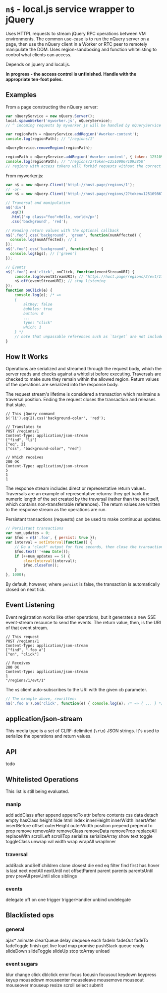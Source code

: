 # `n$` - local.js service wrapper to jQuery

Uses HTTPL requests to stream jQuery RPC operations between VM environments. The common use-case is to run the nQuery server on a page, then use the nQuery client in a Worker or RTC peer to remotely manipulate the DOM. Uses region-sandboxing and function whitelisting to control what clients can access.

Depends on jquery and local.js.

**In progress - the access control is unfinished. Handle with the appropriate ten-foot poles.**

## Examples

From a page constructing the nQuery server:

```javascript
var nQueryService = new nQuery.Server();
local.spawnWorker('myworker.js', nQueryService);
// ^ incoming requests by myworker.js will be handled by nQueryService

var regionPath = nQueryService.addRegion('#worker-content');
console.log(regionPath); // "/regions/1"

nQueryService.removeRegion(regionPath);

regionPath = nQueryService.addRegion('#worker-content', { token: 1251098671093850 });
console.log(regionPath); // "/regions/2?token=1251098671093850"
// regions with access tokens will forbid requests without the correct token query param
```

From myworker.js:

```javascript
var n$ = new nQuery.Client('httpl://host.page/regions/1');
// -or-
var n$ = new nQuery.Client('httpl://host.page/regions/2?token=1251098671093850');

// Traversal and manipulation
n$('div')
  .eq(3)
  .html('<p class="foo">Hello, world</p>')
  .css('background', 'red');

// Reading return values with the optional callback
n$('.foo').css('background', 'green', function(numAffected) {
  console.log(numAffected); // 1
});
n$('.foo').css('background', function(bgs) {
  console.log(bgs); // ['green']
});

// Events
n$('.foo').on('click', onClick, function(eventStreamURI) {
	console.log(eventStreamURI); // "httpl://host.page/regions/2/evt/1?token=...."
	n$.off(eventStreamURI); // stop listening
});
function onClick(e) {
	console.log(e); /* =>
	{
		altKey: false
		bubbles: true
		button: 0
		...
		type: "click"
		which: 1
	} */
	// note that unpassable references such as `target` are not included
}
```

## How It Works

Operations are serialized and streamed through the request body, which the server reads and checks against a whitelist before executing. Traversals are checked to make sure they remain within the allowed region. Return values of the operations are serialized into the response body.

The request stream's lifetime is considered a transaction which maintains a traversal position. Ending the request closes the transaction and releases that state.

```
// This jQuery command
$('li').eq(2).css('background-color', 'red');

// Translates to
POST /regions/1
Content-Type: application/json-stream
["find", "li"]
["eq", 2]
["css", "background-color", "red"]

// Which receives
200 OK
Content-Type: application/json-stream
5
1
1
```

The response stream includes direct or representative return values. Traversals are an example of representative returns: they get back the numeric length of the set created by the traversal (rather than the set itself, which contains non-transferrable references). The return values are written to the response stream as the operations are run.

Persistant transactions (requests) can be used to make continuous updates.

```javascript
// Persistant transactions
var num_updates = 0;
var $foo = n$('.foo', { persist: true });
var interval = setInterval(function() {
    // Do a "clock" output for five seconds, then close the transaction
    $foo.text(''+new Date());
    if (++num_updates == 5) {
        clearInterval(interval);
        $foo.closeTxn();
    }
}, 1000);
```

By default, however, where `persist` is false, the transaction is automatically closed on next tick.

## Event Listening

Event registration works like other operations, but it generates a new SSE event-stream resource to send the events. The return value, then, is the URI of that event stream.

```
// This request
POST /regions/1
Content-Type: application/json-stream
["find", ".foo a"]
["on", "click"]

// Receives
200 OK
Content-Type: application/json-stream
1
"/regions/1/evt/1"
```

The `n$` client auto-subscribes to the URI with the given cb parameter.

```javascript
// The example above, rewritten:
n$('.foo a').on('click', function(e) { console.log(e); /* => { ... } */ });
```

## application/json-stream

This media type is a set of CLRF-delimited (`\r\n`) JSON strings. It's used to serialize the operations and return values.

## API

todo


## Whitelisted Operations

This list is still being evaluated.

### manip

add
addClass
after
append
appendTo
attr
before
contents
css
data
detach
empty
hasClass
height
hide
html
index
innerHeight
innerWidth
insertAfter
insertBefore
offset
outerHeight
outerWidth
position
prepend
prependTo
prop
remove
removeAttr
removeClass
removeData
removeProp
replaceAll
replaceWith
scrollLeft
scrollTop
serialize
serializeArray
show
text
toggle
toggleClass
unwrap
val
width
wrap
wrapAll
wrapInner


### traversal

addBack
andSelf
children
clone
closest
die
end
eq
filter
find
first
has
hover
is
last
next
nextAll
nextUntil
not
offsetParent
parent
parents
parentsUntil
prev
prevAll
prevUntil
slice
siblings


### events

delegate
off
on
one
trigger
triggerHandler
unbind
undelegate


## Blacklisted ops


### general

ajax*
animate
clearQueue
delay
dequeue
each
fadeIn
fadeOut
fadeTo
fadeToggle
finish
get
live
load
map
promise
pushStack
queue
ready
slideDown
slideToggle
slideUp
stop
toArray
unload

### event sugars

blur
change
click
dblclick
error
focus
focusin
focusout
keydown
keypress
keyup
mousedown
mouseenter
mouseleave
mousemove
mouseout
mouseover
mouseup
resize
scroll
select
submit